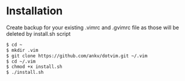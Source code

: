 # Installation

Create backup for your existing .vimrc and .gvimrc file as those will be deleted by install.sh script
  
```sh
$ cd ~
$ mkdir .vim
$ git clone https://github.com/ankv/dotvim.git ~/.vim
$ cd ~/.vim
$ chmod +x install.sh
$ ./install.sh
```
